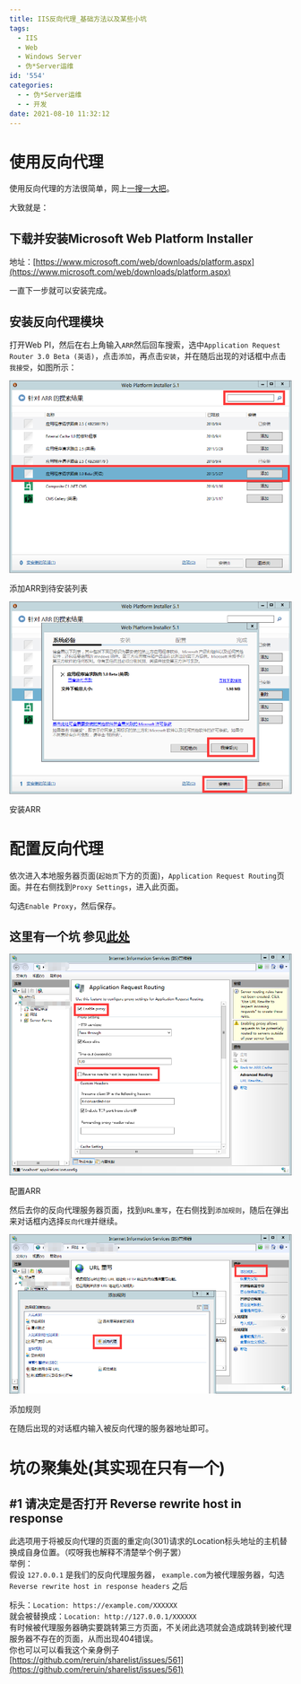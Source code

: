 ```yaml
---
title: IIS反向代理_基础方法以及某些小坑
tags:
  - IIS
  - Web
  - Windows Server
  - 伪*Server运维
id: '554'
categories:
  - - 伪*Server运维
  - - 开发
date: 2021-08-10 11:32:12
---
```


# 使用反向代理

使用反向代理的方法很简单，网上[一搜一大把](https://cn.bing.com/search?q=IIS+%E5%8F%8D%E5%90%91%E4%BB%A3%E7%90%8)。

大致就是：

## 下载并安装Microsoft Web Platform Installer

地址：[https://www.microsoft.com/web/downloads/platform.aspx](https://www.microsoft.com/web/downloads/platform.aspx)

一直下一步就可以安装完成。

## 安装反向代理模块

打开Web PI，然后在右上角输入`ARR`然后回车搜索，选中`Application Request Router 3.0 Beta (英语)`，点击`添加`，再点击`安装`，并在随后出现的对话框中点击`我接受`，如图所示：

![](/wp-content/uploads/2021/08/7JAHUSLO5XGT_TTIU112.png)

添加ARR到待安装列表

![](/wp-content/uploads/2021/08/OYS@Z7ZD82023SF1.png)

安装ARR

# 配置反向代理

依次进入本地服务器页面(`起始页`下方的页面)，`Application Request Routing`页面。并在右侧找到`Proxy Settings`，进入此页面。

勾选`Enable Proxy`，然后保存。

## 这里有一个坑 参见[此处](#rewrite-host-header)

![](/wp-content/uploads/2021/08/TYJSPZIXU7IYHMR78.png)

配置ARR

然后去你的反向代理服务器页面，找到`URL重写`，在右侧找到`添加规则`，随后在弹出来对话框内选择`反向代理`并继续。

![](/wp-content/uploads/2021/08/9U7F7ZJ39PV05PZUB.png)

添加规则

在随后出现的对话框内输入被反向代理的服务器地址即可。

# 坑の聚集处(其实现在只有一个)

## #1 请决定是否打开 Reverse rewrite host in response

此选项用于将被反向代理的页面的重定向(301)请求的Location标头地址的主机替换成自身位置。（哎呀我也解释不清楚举个例子罢）  
举例：  
假设 `127.0.0.1` 是我们的反向代理服务器， `example.com`为被代理服务器，勾选`Reverse rewrite host in response headers` 之后

标头：`Location: https://example.com/XXXXXX`  
就会被替换成：`Location: http://127.0.0.1/XXXXXX`  
有时候被代理服务器确实要跳转第三方页面，不关闭此选项就会造成跳转到被代理服务器不存在的页面，从而出现404错误。  
你也可以可以看我这个亲身例子  
[https://github.com/reruin/sharelist/issues/561](https://github.com/reruin/sharelist/issues/561)